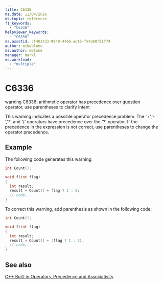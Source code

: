 ```yaml
---
title: C6336
ms.date: 11/04/2016
ms.topic: reference
f1_keywords:
  - "C6336"
helpviewer_keywords:
  - "C6336"
ms.assetid: cf402433-9940-4466-ac15-f94288f51f74
author: mikeblome
ms.author: mblome
manager: markl
ms.workload:
  - "multiple"
---
```

# C6336
warning C6336: arithmetic operator has precedence over question operator, use parentheses to clarify intent

 This warning indicates a possible operator precedence problem. The '+','-','*' and '/' operators have precedence over the '?' operator. If the precedence in the expression is not correct, use parentheses to change the operator precedence.

## Example
 The following code generates this warning:

```cpp
int Count();

void f(int flag)
{
  int result;
  result = Count() + flag ? 1 : 2;
  // code...
}
```

 To correct this warning, add parenthesis as shown in the following code:

```cpp
int Count();

void f(int flag)
{
  int result;
  result = Count() + (flag ? 1 : 2);
  // code...
}
```

## See also
 [C++ Built-in Operators, Precedence and Associativity](/cpp/cpp/cpp-built-in-operators-precedence-and-associativity)
